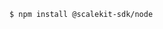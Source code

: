 <Tabs groupId="tech-stack">
<TabItem value="nodejs" label="Node.js">

```sh
$ npm install @scalekit-sdk/node
```

</TabItem>
<!-- <TabItem value="py" label="Python">

```shell
$ pip install scalekit
```

</TabItem>
<TabItem value="golang" label="Go">

```go
go get https://www.github.com/scalekit-inc/go-sdk
```

</TabItem> -->
</Tabs>
